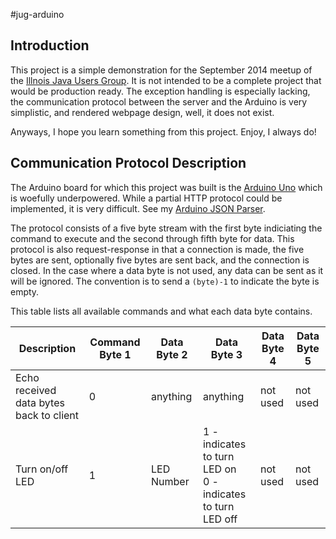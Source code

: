 #jug-arduino
## Introduction
This project is a simple demonstration for the September 2014 meetup of the [Illnois Java Users Group](http://www.meetup.com/IllinoisJUG/events/200692482/).  It is not intended to be a complete project that would be production ready.  The exception handling is especially lacking, the communication protocol between the server and the Arduino is very simplistic, and rendered webpage design, well, it does not exist.

Anyways, I hope you learn something from this project.  Enjoy, I always do!

## Communication Protocol Description
The Arduino board for which this project was built is the [Arduino Uno](http://arduino.cc/en/Main/arduinoBoardUno) which is woefully underpowered.  While a partial HTTP protocol could be implemented, it is very difficult.  See my [Arduino JSON Parser](https://github.com/jasonmfehr/arduino_json_parser).

The protocol consists of a five byte stream with the first byte indiciating the command to execute and the second through fifth byte for data.  This protocol is also request-response in that a connection is made, the five bytes are sent, optionally five bytes are sent back, and the connection is closed.  In the case where a data byte is not used, any data can be sent as it will be ignored.  The convention is to send a `(byte)-1` to indicate the byte is empty.

This table lists all available commands and what each data byte contains.

Description | Command Byte 1 | Data Byte 2 | Data Byte 3 | Data Byte 4 | Data Byte 5
----------- | -------------- | ----------- | ----------- | ----------- |------------
Echo received data bytes back to client | 0 | anything | anything | not used | not used
Turn on/off LED | 1 | LED Number | 1 - indicates to turn LED on <br /> 0 - indicates to turn LED off | not used | not used
